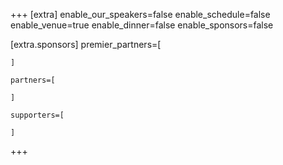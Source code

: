 +++
[extra]
	enable_our_speakers=false
	enable_schedule=false
	enable_venue=true
	enable_dinner=false
	enable_sponsors=false

[extra.sponsors]
	premier_partners=[

	]

	partners=[

	]
	
	supporters=[

	]
+++